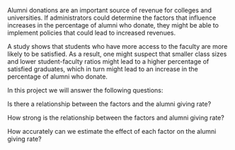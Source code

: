 Alumni donations are an important source of revenue for colleges and universities. If administrators could determine the factors that influence increases in the percentage of alumni who donate, they might be able to implement policies that could lead to increased revenues.

A study shows that students who have more access to the faculty are more likely to be satisfied. As a result, one might suspect that smaller class sizes and lower student-faculty ratios might lead to a higher percentage of satisfied graduates, which in turn might lead to an increase in the percentage of alumni who donate.

In this project we will answer the following questions:

Is there a relationship between the factors and the alumni giving rate?

How strong is the relationship between the factors and alumni giving rate?

How accurately can we estimate the effect of each factor on the alumni giving rate?

